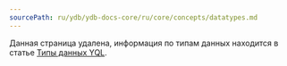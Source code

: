 ```yaml
---
sourcePath: ru/ydb/ydb-docs-core/ru/core/concepts/datatypes.md
---
```

Данная страница удалена, информация по типам данных находится в статье [Типы данных YQL](../yql/reference/types/index.md).